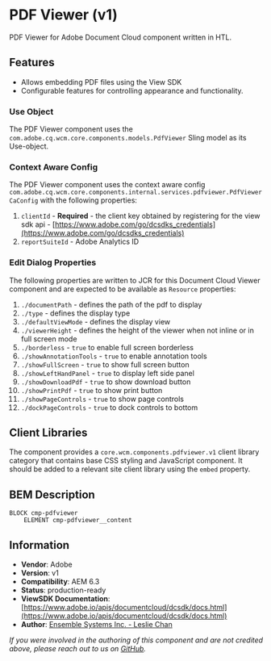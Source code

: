 <!--
Copyright 2020 Adobe

Licensed under the Apache License, Version 2.0 (the "License");
you may not use this file except in compliance with the License.
You may obtain a copy of the License at

    http://www.apache.org/licenses/LICENSE-2.0

Unless required by applicable law or agreed to in writing, software
distributed under the License is distributed on an "AS IS" BASIS,
WITHOUT WARRANTIES OR CONDITIONS OF ANY KIND, either express or implied.
See the License for the specific language governing permissions and
limitations under the License.
-->
PDF Viewer (v1)
====
PDF Viewer for Adobe Document Cloud component written in HTL.

## Features

* Allows embedding PDF files using the View SDK
* Configurable features for controlling appearance and functionality. 

### Use Object
The PDF Viewer component uses the `com.adobe.cq.wcm.core.components.models.PdfViewer` Sling model as its Use-object.

### Context Aware Config
The PDF Viewer component uses the context aware config `com.adobe.cq.wcm.core.components.internal.services.pdfviewer.PdfViewerCaConfig` with the following properties:

1. `clientId` - **Required** - the client key obtained by registering for the view sdk api - [https://www.adobe.com/go/dcsdks_credentials](https://www.adobe.com/go/dcsdks_credentials)
2. `reportSuiteId` - Adobe Analytics ID

### Edit Dialog Properties
The following properties are written to JCR for this Document Cloud Viewer component and are expected to be available as `Resource` properties:

1. `./documentPath` - defines the path of the pdf to display
2. `./type` - defines the display type
3. `./defaultViewMode` - defines the display view
4. `./viewerHeight` - defines the height of the viewer when not inline or in full screen mode
5. `./borderless` - `true` to enable full screen borderless
6. `./showAnnotationTools` - `true` to enable annotation tools
7. `./showFullScreen` - `true` to show full screen button
8. `./showLeftHandPanel` - `true` to display left side panel
9. `./showDownloadPdf` - `true` to show download button
10. `./showPrintPdf` - `true` to show print button
11. `./showPageControls` - `true` to show page controls
12. `./dockPageControls` - `true` to dock controls to bottom

## Client Libraries
The component provides a `core.wcm.components.pdfviewer.v1` client library category that contains base
CSS styling and JavaScript component. It should be added to a relevant site client library using the `embed` property.

## BEM Description
```
BLOCK cmp-pdfviewer
    ELEMENT cmp-pdfviewer__content
```

## Information
* **Vendor**: Adobe
* **Version**: v1
* **Compatibility**: AEM 6.3
* **Status**: production-ready
* **ViewSDK Documentation**: [https://www.adobe.io/apis/documentcloud/dcsdk/docs.html](https://www.adobe.io/apis/documentcloud/dcsdk/docs.html)
* **Author**: [Ensemble Systems Inc. - Leslie Chan](https://ensemble.com)

_If you were involved in the authoring of this component and are not credited above, please reach out to us on [GitHub](https://github.com/adobe/aem-core-wcm-components)._
